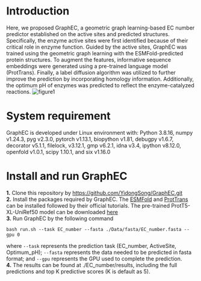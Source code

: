 # Introduction
Here, we proposed GraphEC, a geometric graph learning-based EC number predictor established on the active sites and predicted structures. Specifically, the enzyme active sites were first identified because of their critical role in enzyme function. Guided by the active sites, GraphEC was trained using the geometric graph learning with the ESMFold-predicted protein structures. To augment the features, informative sequence embeddings were generated using a pre-trained language model (ProtTrans). Finally, a label diffusion algorithm was utilized to further improve the prediction by incorporating homology information. Additionally, the optimum pH of enzymes was predicted to reflect the enzyme-catalyzed reactions. 
![figure1](https://github.com/YidongSong/GraphEC/assets/42714970/a4bbacbe-72d3-4884-9d94-7924f63a8aea)

# System requirement
GraphEC is developed under Linux environment with:
Python 3.8.16, numpy v1.24.3, pyg v2.3.0, pytorch v1.13.1, biopython v1.81, debugpy v1.6.7, decorator v5.1.1, filelock, v3.12.1, gmp v6.2.1, idna v3.4, ipython v8.12.0, openfold v1.0.1, scipy 1.10.1, and six v1.16.0

# Install and run GraphEC
**1.** Clone this repository by https://github.com/YidongSong/GraphEC.git   
**2.** Install the packages required by GraphEC. The [ESMFold](https://github.com/facebookresearch/esm) and [ProtTrans](https://github.com/agemagician/ProtTrans) can be installed followed by their official tutorials. The pre-trained ProtT5-XL-UniRef50 model can be downloaded [here](https://zenodo.org/record/4644188)      
**3.** Run GraphEC by the following command     
```
bash run.sh --task EC_number --fasta ./Data/fasta/EC_number.fasta --gpu 0
```
where ```--task``` represents the prediction task (EC_number, ActiveSite, Optimum_pH); ```--fasta``` represents the data needed to be predicted in fasta format; and ```--gpu``` represents the GPU used to complete the prediction.   
**4.** The results can be found at ./EC_number/results, including the full predictions and top K predictive scores (K is default as 5).
